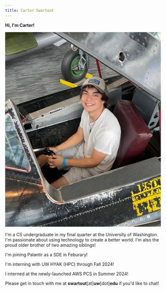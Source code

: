 ```yaml
---
title: Carter Swartout
---
```


**Hi, I'm Carter!**

<img src="../static/me.jpeg" alt="photo of myself" class="small-img">
        
I'm a CS undergraduate in my final quarter at the University of Washington. I'm passionate about using technology to create a better world. I'm also the proud older brother of two amazing siblings!

I'm joining Palantir as a SDE in Feburary!

I'm interning with UW HYAK (HPC) through Fall 2024!

I interned at the newly-launched AWS PCS in Summer 2024!

Please get in touch with me at **swartout**[at]**uw**[dot]**edu** if you'd like
to chat!
